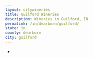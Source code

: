 ```yaml
---
layout: citywineries
title: Guilford Wineries
description: Wineries in Guilford, IN
permalink: /in/dearborn/guilford/
state: in
county: dearborn
city: guilford
---
```

-
